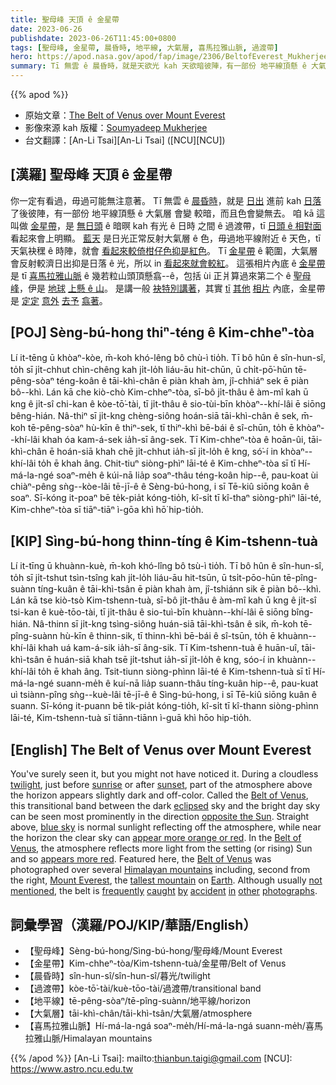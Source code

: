 ```yaml
---
title: 聖母峰 天頂 ê 金星帶
date: 2023-06-26
publishdate: 2023-06-26T11:45:00+0800
tags: [聖母峰, 金星帶, 晨昏時, 地平線, 大氣層, 喜馬拉雅山脈, 過渡帶]
hero: https://apod.nasa.gov/apod/fap/image/2306/BeltofEverest_Mukherjee_960_annotated.jpg
summary: Tī 無雲 ê 晨昏時，就是天欲光 kah 天欲暗彼陣，有一部份 地平線頂懸 ê 大氣層 會變 較暗，而且色會變無去。
---
```


{{% apod %}}

- 原始文章：[The Belt of Venus over Mount Everest](https://apod.nasa.gov/apod/ap230626.html)
- 影像來源 kah 版權：[Soumyadeep Mukherjee](https://www.instagram.com/soumyadeepmukherjeephotos/)
- 台文翻譯：[An-Li Tsai][An-Li Tsai] ([NCU][NCU])

## [漢羅] 聖母峰 天頂 ê 金星帶
你一定有看過，毋過可能無注意著。
Tī 無雲 ê [晨昏時][twilight]，就是 [日出][sunrise] 進前 kah [日落][sunset] 了後彼陣，有一部份 地平線頂懸 ê 大氣層 會變 較暗，而且色會變無去。
咱 kā 這叫做 [金星帶][Belt of Venus 1]，是 [無日頭][eclipsed] ê 暗暝 kah 有光 ê 日時 之間 ê 過渡帶，tī [日頭 ê 相對面][opposite the Sun] 看起來會上明顯。
[藍天][blue sky] 是日光正常反射大氣層 ê 色，毋過地平線附近 ê 天色，tī 天氣袂䆀 ê 時陣，就會 [看起來較倚柑仔色抑是紅色][appear more orange or red]。
Tī [金星帶][Belt of Venus 2] ê 範圍，大氣層會反射較濟日出抑是日落 ê 光，所以 in [看起來就會較紅][appears more red]。
這張相片內底 ê [金星帶][Belt of Venus 3] 是 tī [喜馬拉雅山脈][Himalayan mountains] ê 幾若粒山頭頂懸翕--ê，包括 ùi 正爿算過來第二个 ê [聖母峰][Mount Everest]，伊是 [地球][Earth] [上懸 ê 山][tallest mountain]。
是講一般 [袂特別講著][not mentioned]，其實 [tī][in] [其他][other] [相片][photographs] 內底，金星帶是 [定定][frequently] [意外][accident] [去予][by] [翕著][caught]。

## [POJ] Sèng-bú-hong thiⁿ-téng ê Kim-chheⁿ-tòa
Lí it-tēng ū khòaⁿ-kòe, m̄-koh khó-lêng bô chù-ì tio̍h.
Tī bô hûn ê sîn-hun-sî, to̍h sī ji̍t-chhut chìn-chêng kah ji̍t-lo̍h liáu-āu hit-chūn, ū chi̍t-pō͘-hūn tē-pêng-sòaⁿ téng-koân ê tāi-khì-chân ē piàn khah àm, jî-chhiáⁿ sek ē piàn bô--khì.
Lán kā che kiò-chò Kim-chheⁿ-tòa, sī-bô ji̍t-thâu ê àm-mî kah ū kng ê ji̍t-sî chi-kan ê kòe-tō͘-tài, tī ji̍t-thâu ê sio-tùi-bīn khòaⁿ--khí-lâi ē siōng bêng-hián.
Nâ-thiⁿ sī ji̍t-kng chèng-siông hoán-siā tāi-khì-chân ê sek, m̄-koh tē-pêng-sòaⁿ hù-kīn ê thiⁿ-sek, tī thiⁿ-khì bē-bái ê sî-chūn, to̍h ē khòaⁿ--khí-lâi khah óa kam-á-sek ia̍h-sī âng-sek.
Tī Kim-chheⁿ-tòa ê hoān-ûi, tāi-khì-chân ē hoán-siā khah chē ji̍t-chhut ia̍h-sī ji̍t-lo̍h ê kng, só͘-í in khòaⁿ--khí-lâi to̍h ē khah âng.
Chit-tiuⁿ siòng-phìⁿ lāi-té ê Kim-chheⁿ-tòa sī tī Hí-má-la-ngé soaⁿ-me̍h ê kúi-nā lia̍p soaⁿ-thâu téng-koân hip--ê, pau-koat ùi chiàⁿ-pêng sǹg--kòe-lâi tē-jī-ê ê Sèng-bú-hong, i sī Tē-kiû siōng koân ê soaⁿ.
Sī-kóng it-poaⁿ bē te̍k-pia̍t kóng-tio̍h, kî-si̍t tī kî-thaⁿ siòng-phìⁿ lāi-té, Kim-chheⁿ-tòa sī tiāⁿ-tiāⁿ ì-gōa khì hō͘ hip-tio̍h.

## [KIP] Sìng-bú-hong thinn-tíng ê Kim-tshenn-tuà
Lí it-tīng ū khuànn-kuè, m̄-koh khó-lîng bô tsù-ì tio̍h.
Tī bô hûn ê sîn-hun-sî, to̍h sī ji̍t-tshut tsìn-tsîng kah ji̍t-lo̍h liáu-āu hit-tsūn, ū tsi̍t-pōo-hūn tē-pîng-suànn tíng-kuân ê tāi-khì-tsân ē piàn khah àm, jî-tshiánn sik ē piàn bô--khì.
Lán kā tse kiò-tsò Kim-tshenn-tuà, sī-bô ji̍t-thâu ê àm-mî kah ū kng ê ji̍t-sî tsi-kan ê kuè-tōo-tài, tī ji̍t-thâu ê sio-tuì-bīn khuànn--khí-lâi ē siōng bîng-hián.
Nâ-thinn sī ji̍t-kng tsìng-siông huán-siā tāi-khì-tsân ê sik, m̄-koh tē-pîng-suànn hù-kīn ê thinn-sik, tī thinn-khì bē-bái ê sî-tsūn, to̍h ē khuànn--khí-lâi khah uá kam-á-sik ia̍h-sī âng-sik.
Tī Kim-tshenn-tuà ê huān-uî, tāi-khì-tsân ē huán-siā khah tsē ji̍t-tshut ia̍h-sī ji̍t-lo̍h ê kng, sóo-í in khuànn--khí-lâi to̍h ē khah âng.
Tsit-tiunn siòng-phìnn lāi-té ê Kim-tshenn-tuà sī tī Hí-má-la-ngé suann-me̍h ê kuí-nā lia̍p suann-thâu tíng-kuân hip--ê, pau-kuat uì tsiànn-pîng sǹg--kuè-lâi tē-jī-ê ê Sìng-bú-hong, i sī Tē-kiû siōng kuân ê suann.
Sī-kóng it-puann bē ti̍k-pia̍t kóng-tio̍h, kî-si̍t tī kî-thann siòng-phìnn lāi-té, Kim-tshenn-tuà sī tiānn-tiānn ì-guā khì hōo hip-tio̍h.

## [English] The Belt of Venus over Mount Everest
You've surely seen it, but you might not have noticed it.
During a cloudless [twilight][twilight], just before [sunrise][sunrise] or after [sunset][sunset], part of the atmosphere above the horizon appears slightly dark and off-color.
Called the [Belt of Venus][Belt of Venus 1], this transitional band between the dark [eclipsed][eclipsed] sky and the bright day sky can be seen most prominently in the direction [opposite the Sun][opposite the Sun].
Straight above, [blue sky][blue sky] is normal sunlight reflecting off the atmosphere, while near the horizon the clear sky can [appear more orange or red][appear more orange or red].
In the [Belt of Venus][Belt of Venus 2], the atmosphere reflects more light from the setting (or rising) Sun and so [appears more red][appears more red].
Featured here, the [Belt of Venus][Belt of Venus 3] was photographed over several [Himalayan mountains][Himalayan mountains] including, second from the right, [Mount Everest][Mount Everest], the [tallest mountain][tallest mountain] on [Earth][Earth].
Although usually [not mentioned][not mentioned], the belt is [frequently][frequently] [caught][caught] [by][by] [accident][accident] [in][in] [other][other] [photographs][photographs].

## 詞彙學習（漢羅/POJ/KIP/華語/English）
- 【聖母峰】Sèng-bú-hong/Sìng-bú-hong/聖母峰/Mount Everest
- 【金星帶】Kim-chheⁿ-tòa/Kim-tshenn-tuà/金星帶/Belt of Venus
- 【晨昏時】sîn-hun-sî/sîn-hun-sî/暮光/twilight
- 【過渡帶】kòe-tō͘-tài/kuè-tōo-tài/過渡帶/transitional band
- 【地平線】tē-pêng-sòaⁿ/tē-pîng-suànn/地平線/horizon
- 【大氣層】tāi-khì-chân/tāi-khì-tsân/大氣層/atmosphere
- 【喜馬拉雅山脈】Hí-má-la-ngá soaⁿ-me̍h/Hí-má-la-ngá suann-me̍h/喜馬拉雅山脈/Himalayan mountains

{{% /apod %}}
[An-Li Tsai]: mailto:thianbun.taigi@gmail.com
[NCU]: https://www.astro.ncu.edu.tw

[copyright]: https://apod.nasa.gov/apod/fap/lib/about_apod.html#srapply
[License]: https://creativecommons.org/licenses/by/2.0/

[twilight]:https://en.wikipedia.org/wiki/Twilight
[sunrise]:https://apod.nasa.gov/apod/ap220924.html
[sunset]:https://apod.nasa.gov/apod/ap230328.html
[Belt of Venus 1]:https://en.wikipedia.org/wiki/Belt_of_Venus
[eclipsed]:https://apod.nasa.gov/apod/ap030822.html
[opposite the Sun]:https://apod.nasa.gov/apod/ap190624.html
[blue sky]:https://spaceplace.nasa.gov/blue-sky/en/
[appear more orange or red]:https://www.universetoday.com/77115/why-is-the-sunset-red/
[Belt of Venus 2]:https://skyandtelescope.org/astronomy-blogs/the-belt-of-venus/
[appears more red]:https://apod.nasa.gov/apod/ap201111.html
[Belt of Venus 3]:https://youtu.be/qA4umk8HGMY
[Himalayan mountains]:https://en.wikipedia.org/wiki/Himalayas
[Mount Everest]:https://apod.nasa.gov/apod/ap110417.html
[tallest mountain]:https://en.wikipedia.org/wiki/List_of_mountain_peaks_by_prominence
[Earth]:https://solarsystem.nasa.gov/planets/earth/overview/
[not mentioned]:https://img.huffingtonpost.com/asset/5bad2b9b2200003401da9338.jpeg
[frequently]:https://apod.nasa.gov/apod/ap011209.html
[caught]:https://apod.nasa.gov/apod/ap010601.html
[by]:https://apod.nasa.gov/apod/ap180705.html
[accident]:https://apod.nasa.gov/apod/ap120529.html
[in]:https://apod.nasa.gov/apod/ap191011.html
[other]:https://apod.nasa.gov/apod/ap230509.html
[photographs]:https://apod.nasa.gov/apod/ap010501.html
